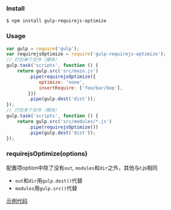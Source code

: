 ### Install

```shell
$ npm install gulp-requirejs-optimize
```

### Usage

```javascript
var gulp = require('gulp');
var requirejsOptimize = require('gulp-requirejs-optimize');
// 打包单个文件（模块）
gulp.task('scripts', function () {
	return gulp.src('src/main.js')
		.pipe(requirejsOptimize({
			optimize: 'none',
			insertRequire: ['foo/bar/bop'],
		}))
		.pipe(gulp.dest('dist'));
});
// 打包多个文件（模块）
gulp.task('scripts', function () {
	return gulp.src('src/modules/*.js')
		.pipe(requirejsOptimize())
		.pipe(gulp.dest('dist'));
});
```

### requirejsOptimize(options)

配置项option中除了没有`out`, `modules`和`dir`之外，其他与r.js相同

- `out`和`dir`用`gulp.dest()`代替
- `modules`用`gulp.src()`代替

[示例代码](./gulp-require-demo)